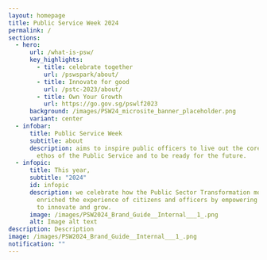 ```yaml
---
layout: homepage
title: Public Service Week 2024
permalink: /
sections:
  - hero:
      url: /what-is-psw/
      key_highlights:
        - title: celebrate together
          url: /pswspark/about/
        - title: Innovate for good
          url: /pstc-2023/about/
        - title: Own Your Growth
          url: https://go.gov.sg/pswlf2023
      background: /images/PSW24_microsite_banner_placeholder.png
      variant: center
  - infobar:
      title: Public Service Week
      subtitle: about
      description: aims to inspire public officers to live out the core values and
        ethos of the Public Service and to be ready for the future.
  - infopic:
      title: This year,
      subtitle: "2024"
      id: infopic
      description: we celebrate how the Public Sector Transformation movement has
        enriched the experience of citizens and officers by empowering officers
        to innovate and grow.
      image: /images/PSW2024_Brand_Guide__Internal___1_.png
      alt: Image alt text
description: Description
image: /images/PSW2024_Brand_Guide__Internal___1_.png
notification: ""
---
```

